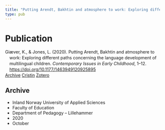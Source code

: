 ```yaml
---
title: "Putting Arendt, Bakhtin and atmosphere to work: Exploring different paths concerning the language development of multilingual children"
type: pub
---
```

<h1>Publication</h1>
<article id="csl-bib-container-D48GZLA3" class="csl-bib-container">
  <div class="csl-bib-body" style="line-height: 1.35; padding-left: 1em; text-indent:-1em;">
  <div class="csl-entry">Gi&#xE6;ver, K., &amp; Jones, L. (2020). Putting Arendt, Bakhtin and atmosphere to work: Exploring different paths concerning the language development of multilingual children. <i>Contemporary Issues in Early Childhood</i>, 1&#x2013;12. <a href="https://doi.org/10.1177/1463949120925895">https://doi.org/10.1177/1463949120925895</a></div>
</div>
  <div class="csl-bib-buttons">
    <a href="#taxonomy-article-D48GZLA3" class="csl-bib-button">Archive</a>
    <a href="https://app.cristin.no/results/show.jsf?id=1838327" alt="Cristin URL" class="csl-bib-button">Cristin</a>
    <a href="http://zotero.org/groups/5022929/items/D48GZLA3" alt="Zotero URL" class="csl-bib-button">Zotero</a>
  </div>
  <div id="csl-bib-meta-container-D48GZLA3"></div>
</article>
<div id="csl-bib-meta-D48GZLA3" class="csl-bib-meta">
  <article id="taxonomy-article-D48GZLA3" class="taxonomy-article">
    <h1>Archive</h1>
    <ul>
      <li>Inland Norway University of Applied Sciences</li>
      <li>Faculty of Education</li>
      <li>Department of Pedagogy – Lillehammer</li>
      <li>2020</li>
      <li>October</li>
    </ul>
  </article>
</div>
